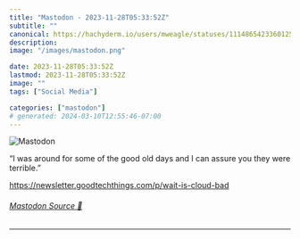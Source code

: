 ```yaml
---
title: "Mastodon - 2023-11-28T05:33:52Z"
subtitle: ""
canonical: https://hachyderm.io/users/mweagle/statuses/111486542336012557
description:
image: "/images/mastodon.png"

date: 2023-11-28T05:33:52Z
lastmod: 2023-11-28T05:33:52Z
image: ""
tags: ["Social Media"]

categories: ["mastodon"]
# generated: 2024-03-10T12:55:46-07:00
---
```

![Mastodon](/images/mastodon.png)

<p>“I was around for some of the good old days and I can assure you they were terrible.”</p><p><a href="https://newsletter.goodtechthings.com/p/wait-is-cloud-bad" target="_blank" rel="nofollow noopener noreferrer" translate="no"><span class="invisible">https://</span><span class="ellipsis">newsletter.goodtechthings.com/</span><span class="invisible">p/wait-is-cloud-bad</span></a></p>


###### [Mastodon Source 🐘](https://hachyderm.io/@mweagle/111486542336012557)

___
